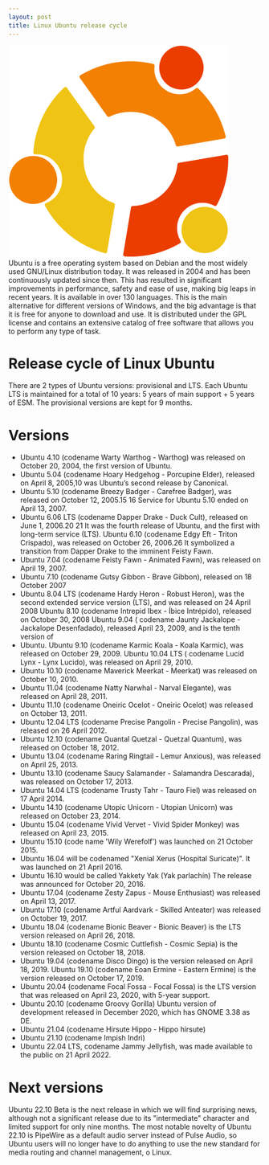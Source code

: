 ```yaml
---
layout: post
title: Linux Ubuntu release cycle
---
```

<div class="row">
    <div class="col-sm-2">
        <img src="/images/linux-ubuntu.png" alt="Linux Ubuntu logo"/>
    </div>
    <div class="col-sm-10">
        Ubuntu is a free operating system based on Debian and the most widely used GNU/Linux distribution today. It was released in 2004 and has been continuously updated since then. This has resulted in significant improvements in performance, safety and ease of use, making big leaps in recent years. It is available in over 130 languages. This is the main alternative for different versions of Windows, and the big advantage is that it is free for anyone to download and use. It is distributed under the GPL license and contains an extensive catalog of free software that allows you to perform any type of task.
    </div>
</div>

# Release cycle of Linux Ubuntu

There are 2 types of Ubuntu versions: provisional and LTS. Each Ubuntu LTS is maintained for a total of 10 years: 5
years of main support + 5 years of ESM. The provisional versions are kept for 9 months.

# Versions

* Ubuntu 4.10 (codename Warty Warthog - Warthog) was released on October 20, 2004, the first version of Ubuntu.
* Ubuntu 5.04 (codename Hoary Hedgehog - Porcupine Elder), released on April 8, 2005,10 was Ubuntu’s second release by
  Canonical.
* Ubuntu 5.10 (codename Breezy Badger - Carefree Badger), was released on October 12, 2005.15 16 Service for Ubuntu 5.10
  ended on April 13, 2007.
* Ubuntu 6.06 LTS (codename Dapper Drake - Duck Cult), released on June 1, 2006.20 21 It was the fourth release of
  Ubuntu, and the first with long-term service (LTS). Ubuntu 6.10 (codename Edgy Eft - Triton Crispado), was released on
  October 26, 2006.26 It symbolized a transition from Dapper Drake to the imminent Feisty Fawn.
* Ubuntu 7.04 (codename Feisty Fawn - Animated Fawn), was released on April 19, 2007.
* Ubuntu 7.10 (codename Gutsy Gibbon - Brave Gibbon), released on 18 October 2007
* Ubuntu 8.04 LTS (codename Hardy Heron - Robust Heron), was the second extended service version (LTS), and was released
  on 24 April 2008 Ubuntu 8.10 (codename Intrepid Ibex - Íbice Intrépido), released on October 30, 2008 Ubuntu 9.04 (
  codename Jaunty Jackalope - Jackalope Desenfadado), released April 23, 2009, and is the tenth version of
* Ubuntu. Ubuntu 9.10 (codename Karmic Koala - Koala Karmic), was released on October 29, 2009. Ubuntu 10.04 LTS (
  codename Lucid Lynx - Lynx Lucido), was released on April 29, 2010.
* Ubuntu 10.10 (codename Maverick Meerkat - Meerkat) was released on October 10, 2010.
* Ubuntu 11.04 (codename Natty Narwhal - Narval Elegante), was released on April 28, 2011.
* Ubuntu 11.10 (codename Oneiric Ocelot - Oneiric Ocelot) was released on October 13, 2011.
* Ubuntu 12.04 LTS (codename Precise Pangolin - Precise Pangolin), was released on 26 April 2012.
* Ubuntu 12.10 (codename Quantal Quetzal - Quetzal Quantum), was released on October 18, 2012.
* Ubuntu 13.04 (codename Raring Ringtail - Lemur Anxious), was released on April 25, 2013.
* Ubuntu 13.10 (codename Saucy Salamander - Salamandra Descarada), was released on October 17, 2013.
* Ubuntu 14.04 LTS (codename Trusty Tahr - Tauro Fiel) was released on 17 April 2014.
* Ubuntu 14.10 (codename Utopic Unicorn - Utopian Unicorn) was released on October 23, 2014.
* Ubuntu 15.04 (codename Vivid Vervet - Vivid Spider Monkey) was released on April 23, 2015.
* Ubuntu 15.10 (code name 'Wily Werefolf') was launched on 21 October 2015.
* Ubuntu 16.04 will be codenamed "Xenial Xerus (Hospital Suricate)". It was launched on 21 April 2016.
* Ubuntu 16.10 would be called Yakkety Yak (Yak parlachín) The release was announced for October 20, 2016.
* Ubuntu 17.04 (codename Zesty Zapus - Mouse Enthusiast) was released on April 13, 2017.
* Ubuntu 17.10 (codename Artful Aardvark - Skilled Anteater) was released on October 19, 2017.
* Ubuntu 18.04 (codename Bionic Beaver - Bionic Beaver) is the LTS version released on April 26, 2018.
* Ubuntu 18.10 (codename Cosmic Cuttlefish - Cosmic Sepia) is the version released on October 18, 2018.
* Ubuntu 19.04 (codename Disco Dingo) is the version released on April 18, 2019. Ubuntu 19.10 (codename Eoan Ermine -
  Eastern Ermine) is the version released on October 17, 2019.
* Ubuntu 20.04 (codename Focal Fossa - Focal Fossa) is the LTS version that was released on April 23, 2020, with 5-year
  support.
* Ubuntu 20.10 (codename Groovy Gorilla) Ubuntu version of development released in December 2020, which has GNOME 3.38
  as DE.
* Ubuntu 21.04 (codename Hirsute Hippo - Hippo hirsute)
* Ubuntu 21.10 (codename Impish Indri)
* Ubuntu 22.04 LTS, codename Jammy Jellyfish, was made available to the public on 21 April 2022.

# Next versions

Ubuntu 22.10 Beta is the next release in which we will find surprising news, although not a significant release due to
its "intermediate" character and limited support for only nine months. The most notable novelty of Ubuntu 22.10 is
PipeWire as a default audio server instead of Pulse Audio, so Ubuntu users will no longer have to do anything to use the
new standard for media routing and channel management, o Linux.
